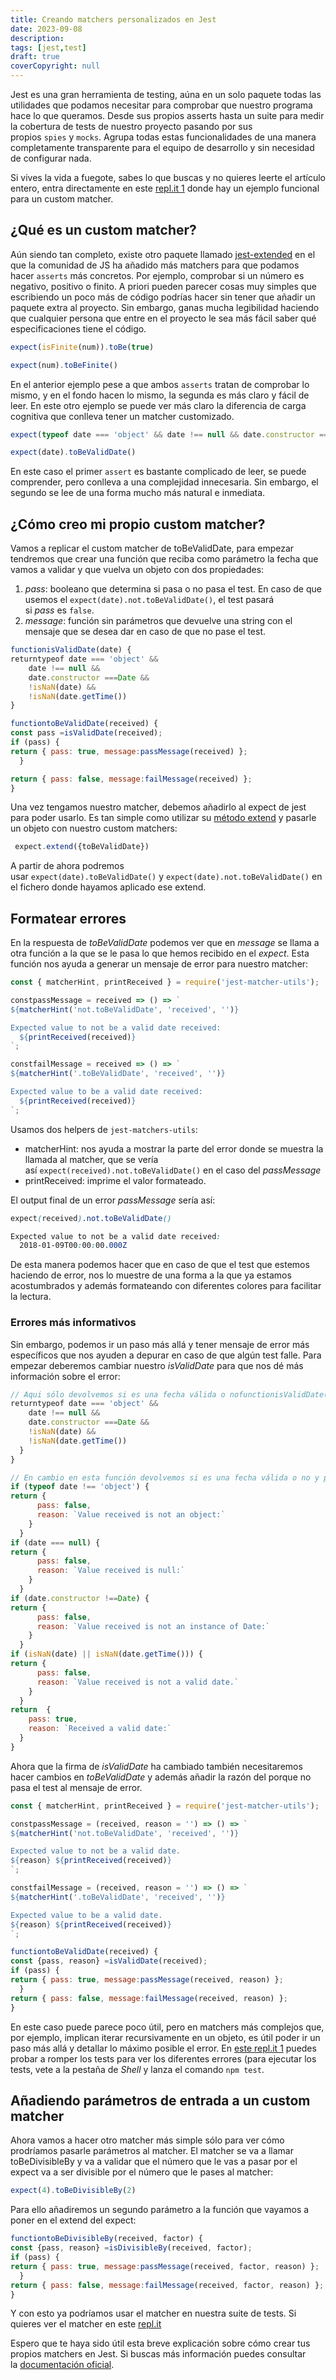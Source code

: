 ```yaml
---
title: Creando matchers personalizados en Jest
date: 2023-09-08
description: 
tags: [jest,test]
draft: true
coverCopyright: null
---
```


Jest es una gran herramienta de testing, aúna en un solo paquete todas las utilidades que podamos necesitar para comprobar que nuestro programa hace lo que queramos. Desde sus propios asserts hasta un suite para medir la cobertura de tests de nuestro proyecto pasando por sus propios `spies` y `mocks`. Agrupa todas estas funcionalidades de una manera completamente transparente para el equipo de desarrollo y sin necesidad de configurar nada.

<tldr-section>

Si vives la vida a fuegote, sabes lo que buscas y no quieres leerte el artículo entero, entra directamente en este [repl.it 1](https://repl.it/@ulisesantana/toBeValidDate#validDate.matcher.js) donde hay un ejemplo funcional para un custom matcher.

</tldr-section>


## ¿Qué es un custom matcher?

Aún siendo tan completo, existe otro paquete llamado [jest-extended](https://github.com/jest-community/jest-extended) en el que la comunidad de JS ha añadido más matchers para que podamos hacer `asserts` más concretos. Por ejemplo, comprobar si un número es negativo, positivo o finito. A priori pueden parecer cosas muy simples que escribiendo un poco más de código podrías hacer sin tener que añadir un paquete extra al proyecto. Sin embargo, ganas mucha legibilidad haciendo que cualquier persona que entre en el proyecto le sea más fácil saber qué especificaciones tiene el código.

```jsx
expect(isFinite(num)).toBe(true)

expect(num).toBeFinite()

```

En el anterior ejemplo pese a que ambos `asserts` tratan de comprobar lo mismo, y en el fondo hacen lo mismo, la segunda es más claro y fácil de leer. En este otro ejemplo se puede ver más claro la diferencia de carga cognitiva que conlleva tener un matcher customizado.

```jsx
expect(typeof date === 'object' && date !== null && date.constructor ===Date).toBe(true) && !isNaN(value) && !isNaN(value.getTime())

expect(date).toBeValidDate()

```

En este caso el primer `assert` es bastante complicado de leer, se puede comprender, pero conlleva a una complejidad innecesaria. Sin embargo, el segundo se lee de una forma mucho más natural e inmediata.

## ¿Cómo creo mi propio custom matcher?

Vamos a replicar el custom matcher de toBeValidDate, para empezar tendremos que crear una función que reciba como parámetro la fecha que vamos a validar y que vuelva un objeto con dos propiedades:

1. *pass*: booleano que determina si pasa o no pasa el test. En caso de que usemos el `expect(date).not.toBeValidDate()`, el test pasará si *pass* es `false`.
2. *message*: función sin parámetros que devuelve una string con el mensaje que se desea dar en caso de que no pase el test.

```jsx
functionisValidDate(date) {
returntypeof date === 'object' &&
    date !== null &&
    date.constructor ===Date &&
    !isNaN(date) &&
    !isNaN(date.getTime())
}

functiontoBeValidDate(received) {
const pass =isValidDate(received);
if (pass) {
return { pass: true, message:passMessage(received) };
  }

return { pass: false, message:failMessage(received) };
}

```

Una vez tengamos nuestro matcher, debemos añadirlo al expect de jest para poder usarlo. Es tan simple como utilizar su [método extend](https://jestjs.io/docs/en/expect#expectextendmatchers) y pasarle un objeto con nuestro custom matchers:

```jsx
 expect.extend({toBeValidDate})

```

A partir de ahora podremos usar `expect(date).toBeValidDate()` y `expect(date).not.toBeValidDate()` en el fichero donde hayamos aplicado ese extend.

## Formatear errores

En la respuesta de *toBeValidDate* podemos ver que en *message* se llama a otra función a la que se le pasa lo que hemos recibido en el *expect*. Esta función nos ayuda a generar un mensaje de error para nuestro matcher:

```jsx
const { matcherHint, printReceived } = require('jest-matcher-utils');

constpassMessage = received => () => `
${matcherHint('not.toBeValidDate', 'received', '')}

Expected value to not be a valid date received:
  ${printReceived(received)}
`;

constfailMessage = received => () => `
${matcherHint('.toBeValidDate', 'received', '')}

Expected value to be a valid date received:
  ${printReceived(received)}
`;

```

Usamos dos helpers de `jest-matchers-utils`:

- matcherHint: nos ayuda a mostrar la parte del error donde se muestra la llamada al matcher, que se vería así `expect(received).not.toBeValidDate()` en el caso del *passMessage*
- printReceived: imprime el valor formateado.

El output final de un error *passMessage* sería así:

```scss
expect(received).not.toBeValidDate()

Expected value to not be a valid date received:
  2018-01-09T00:00:00.000Z

```

De esta manera podemos hacer que en caso de que el test que estemos haciendo de error, nos lo muestre de una forma a la que ya estamos acostumbrados y además formateando con diferentes colores para facilitar la lectura.

### Errores más informativos

Sin embargo, podemos ir un paso más allá y tener mensaje de error más específicos que nos ayuden a depurar en caso de que algún test falle. Para empezar deberemos cambiar nuestro *isValidDate* para que nos dé más información sobre el error:

```jsx
// Aqui sólo devolvemos si es una fecha válida o nofunctionisValidDate(date) {
returntypeof date === 'object' &&
    date !== null &&
    date.constructor ===Date &&
    !isNaN(date) &&
    !isNaN(date.getTime())
  }
}

// En cambio en esta función devolvemos si es una fecha válida o no y por quéfunctionisValidDate(date) {
if (typeof date !== 'object') {
return {
      pass: false,
      reason: `Value received is not an object:`
    }
  }
if (date === null) {
return {
      pass: false,
      reason: `Value received is null:`
    }
  }
if (date.constructor !==Date) {
return {
      pass: false,
      reason: `Value received is not an instance of Date:`
    }
  }
if (isNaN(date) || isNaN(date.getTime())) {
return {
      pass: false,
      reason: `Value received is not a valid date.`
    }
  }
return  {
    pass: true,
    reason: `Received a valid date:`
  }
}

```

Ahora que la firma de *isValidDate* ha cambiado también necesitaremos hacer cambios en *toBeValidDate* y además añadir la razón del porque no pasa el test al mensaje de error.

```jsx
const { matcherHint, printReceived } = require('jest-matcher-utils');

constpassMessage = (received, reason = '') => () => `
${matcherHint('not.toBeValidDate', 'received', '')}

Expected value to not be a valid date.
${reason} ${printReceived(received)}
`;

constfailMessage = (received, reason = '') => () => `
${matcherHint('.toBeValidDate', 'received', '')}

Expected value to be a valid date.
${reason} ${printReceived(received)}
`;

functiontoBeValidDate(received) {
const {pass, reason} =isValidDate(received);
if (pass) {
return { pass: true, message:passMessage(received, reason) };
  }
return { pass: false, message:failMessage(received, reason) };
}

```

En este caso puede parece poco útil, pero en matchers más complejos que, por ejemplo, implican iterar recursivamente en un objeto, es útil poder ir un paso más allá y detallar lo máximo posible el error. En [este repl.it 1](https://repl.it/@ulisesantana/toBeValidDate#validDate.matcher.js) puedes probar a romper los tests para ver los diferentes errores (para ejecutar los tests, vete a la pestaña de *Shell* y lanza el comando `npm test`.

## Añadiendo parámetros de entrada a un custom matcher

Ahora vamos a hacer otro matcher más simple sólo para ver cómo prodríamos pasarle parámetros al matcher. El matcher se va a llamar toBeDivisibleBy y va a validar que el número que le vas a pasar por el expect va a ser divisible por el número que le pases al matcher:

```jsx
expect(4).toBeDivisibleBy(2)

```

Para ello añadiremos un segundo parámetro a la función que vayamos a poner en el extend del expect:

```jsx
functiontoBeDivisibleBy(received, factor) {
const {pass, reason} =isDivisibleBy(received, factor);
if (pass) {
return { pass: true, message:passMessage(received, factor, reason) };
  }
return { pass: false, message:failMessage(received, factor, reason) };
}

```

Y con esto ya podríamos usar el matcher en nuestra suite de tests. Si quieres ver el matcher en este [repl.it](https://repl.it/@ulisesantana/toBeDivisibleBy#toBeDivisibleBy.matcher.js)

Espero que te haya sido útil esta breve explicación sobre cómo crear tus propios matchers en Jest. Si buscas más información puedes consultar la [documentación oficial](https://jestjs.io/docs/en/expect#custom-matchers-api).
